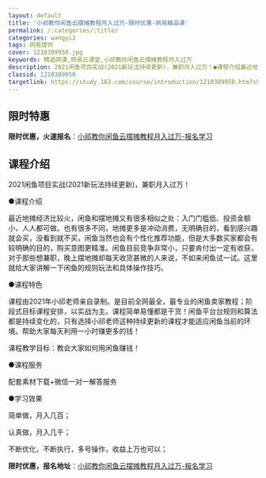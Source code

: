 ```yaml
---
layout: default
title: '小祁教你闲鱼云摆摊教程月入过万-限时优惠-网易精品课'
permalink: /:categories/:title/
categories: wangyi2
tags: 网易提供
cover: 1210389950.jpg
keywords: 精选网课,网易云课堂,小祁教你闲鱼云摆摊教程月入过万
description: 2021闲鱼项目实战(2021新玩法持续更新)，兼职月入过万！●课程介绍最近地摊经济比较火，闲鱼和摆地摊又有很多相似之处
classid: 1210389950
targetlink: https://study.163.com/course/introduction/1210389950.htm?share=1&shareId=1025206652&utm_campaign=share&utm_medium=iphoneShare&utm_source=&utm_u=1025206652
---
```


## 限时特惠

**限时优惠，火速报名**：[小祁教你闲鱼云摆摊教程月入过万-报名学习](https://study.163.com/course/introduction/1210389950.htm?share=1&shareId=1025206652&utm_campaign=share&utm_medium=iphoneShare&utm_source=&utm_u=1025206652)

## 课程介绍

2021闲鱼项目实战(2021新玩法持续更新)，兼职月入过万！

●课程介绍

最近地摊经济比较火，闲鱼和摆地摊又有很多相似之处：入门门槛低、投资金额小，人人都可做。也有很多不同，地摊更多是冲动消费，无明确目的，看到感兴趣就会买，没看到就不买，闲鱼当然也会有个性化推荐功能，但是大多数买家都会有较明确的目的，购买意图更精准。闲鱼目前竞争非常小，只要肯付出一定有收获，对于那些想兼职，晚上摆地摊却每天收货甚微的人来说，不如来闲鱼试一试。这里就给大家讲解一下闲鱼的规则玩法和具体操作技巧。

●课程特色

   课程由2021年小祁老师亲自录制。是目前全网最全，最专业的闲鱼卖家教程；阶段式目标课程安排，以实战为主。课程简单易懂都是干货！闲鱼平台台规则和算法都是持续变化的，只有选择小祁老师这种持续更新的课程才能适应闲鱼当前的环境。帮助大家每天利用一小时赚更多的钱！

课程教学目标：教会大家如何用闲鱼赚钱！

●课程服务

   配套素材下载+微信一对一解答服务

●学习效果

简单做，月入几百；

认真做，月入几千；

不断优化，不断执行，多号操作，收益上万也可以；

**限时优惠，报名地址**：[小祁教你闲鱼云摆摊教程月入过万-报名学习](https://study.163.com/course/introduction/1210389950.htm?share=1&shareId=1025206652&utm_campaign=share&utm_medium=iphoneShare&utm_source=&utm_u=1025206652)

